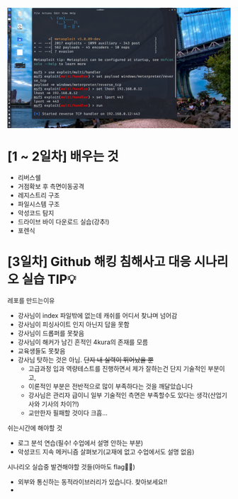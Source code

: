   
![title](msfconsole.png)

# [1 ~ 2일차] 배우는 것  
- 리버스쉘  
- 거점확보 후 측면이동공격  
- 레지스트리 구조  
- 파일시스템 구조   
- 악성코드 탐지  
- 드라이브 바이 다운로드 실습(강추!)  
- 포렌식  
  
# [3일차] Github 해킹 침해사고 대응 시나리오 실습 TIP💡  
 레포를 만드는이유  
- 강사님이 index 파일밖에 없는데 캐쉬를 어디서 찾냐며 넘어감   
- 강사님이 피싱사이트 인지 아닌지 답을 못함  
- 강사님이 드롭퍼를 못찾음  
- 강사님이 해커가 남긴 흔적인 4kura의 존재를 모름  
- 교육생들도 못찾음  
- 강사님 탓하는 것은 아님. ~~단지 내 실력이 뛰어났을 뿐~~  
  - 고급과정 입과 역량테스트를 진행하면서 제가 잘하는건 단지 기술적인 부분이고,  
  - 이론적인 부분은 전반적으로 많이 부족하다는 것을 깨달았습니다  
  - 강사님은 관리자 급이니 일부 기술적인 측면은 부족할수도 있다는 생각(산업기사와 기사의 차이?!)  
  - 교만한자 필패할 것이다 크흡...  
  
 쉬는시간에 해야할 것  
- 로그 분석 연습(필수! 수업에서 설명 안하는 부분)  
- 악성코드 지속 메커니즘 살펴보기(교재에 없고 수업에서도 설명 없음)
  
 시나리오 실습중 발견해야할 것들(아마도 flag🏴‍☠️)  
- 외부와 통신하는 동적라이브러리가 있습니다. 찾아보세요!!    
- 
